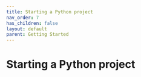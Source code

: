 ```yaml
---
title: Starting a Python project
nav_order: 7
has_children: false
layout: default
parent: Getting Started
---
```


# Starting a Python project